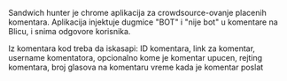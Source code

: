Sandwich hunter je chrome aplikacija za crowdsource-ovanje placenih komentara.
Aplikacija injektuje dugmice "BOT" i "nije bot" u komentare na Blicu, i snima odgovore
korisnika.

Iz komentara kod treba da iskasapi:
    ID komentara,
    link za komentar,
    username komentatora, 
    opcionalno kome je komentar upucen,
    rejting komentara,
    broj glasova na komentaru
    vreme kada je komentar poslat
